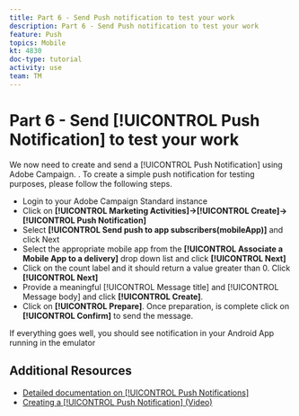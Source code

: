 ```yaml
---
title: Part 6 - Send Push notification to test your work
description: Part 6 - Send Push notification to test your work
feature: Push
topics: Mobile
kt: 4830
doc-type: tutorial
activity: use
team: TM
---
```


# Part 6 - Send [!UICONTROL Push Notification] to test your work

We now need to create and send a [!UICONTROL Push Notification] using Adobe Campaign. . To create a simple push notification for testing purposes, please follow the following steps.

* Login to your Adobe Campaign Standard instance
* Click on **[!UICONTROL Marketing Activities]->[!UICONTROL Create]->[!UICONTROL Push Notification]**
* Select **[!UICONTROL Send push to app subscribers(mobileApp)]** and click Next
* Select the appropriate mobile app from the **[!UICONTROL Associate a Mobile App to a delivery]** drop down list and click **[!UICONTROL Next]**
* Click on the count label and it should return a value greater than 0. Click **[!UICONTROL Next]**
* Provide a meaningful [!UICONTROL Message title] and [!UICONTROL Message body] and click **[!UICONTROL Create]**.
* Click on **[!UICONTROL Prepare]**. Once preparation, is complete click on **[!UICONTROL Confirm]** to send the message.

If everything goes well, you should see notification in your Android App running in the emulator

## Additional Resources

* [Detailed documentation on [!UICONTROL Push Notifications]](https://docs.adobe.com/content/help/en/campaign-standard/using/communication-channels/push-notifications/about-push-notifications.html)
* [Creating a [!UICONTROL Push Notification] (Video)](help/acs/communication-channels/mobile/push-notifications/creating-a-push-notification.md)